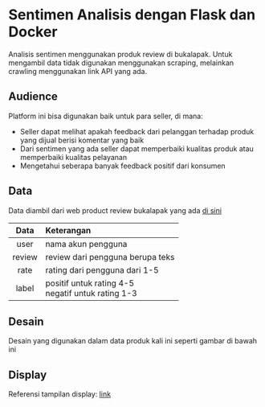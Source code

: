 
# Sentimen Analisis dengan Flask dan Docker
Analisis sentimen menggunakan produk review di bukalapak. Untuk mengambil data tidak digunakan menggunakan scraping, melainkan crawling menggunakan link API yang ada.

## Audience
Platform ini bisa digunakan baik untuk para seller, di mana:
- Seller dapat melihat apakah feedback dari pelanggan terhadap produk yang dijual berisi komentar yang baik
- Dari sentimen yang ada seller dapat memperbaiki kualitas produk atau memperbaiki kualitas pelayanan
- Mengetahui seberapa banyak feedback positif dari konsumen

## Data
Data diambil dari web product review bukalapak yang ada [di sini](https://www.bukalapak.com/reviews/handphone/aksesoris-handphone/charger-177/k2a7ub-jual-batok-charger-samsung-2a-adaptor-2-ampere-samsung-oppo-xiaomi-kepala-charger-hp)

Data | Keterangan
:---: | :---
user | nama akun pengguna
review | review dari pengguna berupa teks
rate | rating dari pengguna dari 1-5
label | positif untuk rating 4-5 <br> negatif untuk rating 1-3

## Desain
Desain yang digunakan dalam data produk kali ini seperti gambar di bawah ini


## Display
Referensi tampilan display: [link](https://towardsdatascience.com/develop-a-nlp-model-in-python-deploy-it-with-flask-step-by-step-744f3bdd7776)